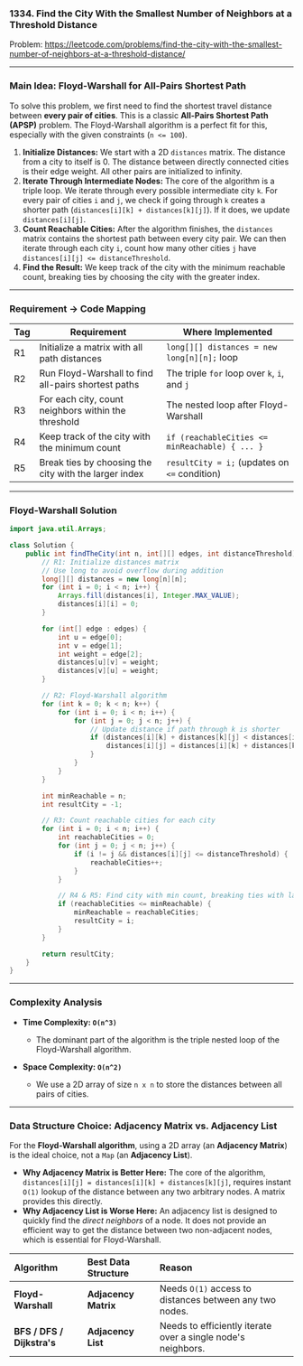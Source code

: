 ### 1334. Find the City With the Smallest Number of Neighbors at a Threshold Distance
Problem: https://leetcode.com/problems/find-the-city-with-the-smallest-number-of-neighbors-at-a-threshold-distance/

---

### Main Idea: Floyd-Warshall for All-Pairs Shortest Path

To solve this problem, we first need to find the shortest travel distance between **every pair of cities**. This is a classic **All-Pairs Shortest Path (APSP)** problem. The Floyd-Warshall algorithm is a perfect fit for this, especially with the given constraints (`n <= 100`).

1.  **Initialize Distances:** We start with a 2D `distances` matrix. The distance from a city to itself is 0. The distance between directly connected cities is their edge weight. All other pairs are initialized to infinity.
2.  **Iterate Through Intermediate Nodes:** The core of the algorithm is a triple loop. We iterate through every possible intermediate city `k`. For every pair of cities `i` and `j`, we check if going through `k` creates a shorter path (`distances[i][k] + distances[k][j]`). If it does, we update `distances[i][j]`.
3.  **Count Reachable Cities:** After the algorithm finishes, the `distances` matrix contains the shortest path between every city pair. We can then iterate through each city `i`, count how many other cities `j` have `distances[i][j] <= distanceThreshold`.
4.  **Find the Result:** We keep track of the city with the minimum reachable count, breaking ties by choosing the city with the greater index.

---

### Requirement → Code Mapping

| Tag | Requirement | Where Implemented |
|---|---|---|
| R1 | Initialize a matrix with all path distances | `long[][] distances = new long[n][n];` loop |
| R2 | Run Floyd-Warshall to find all-pairs shortest paths | The triple `for` loop over `k`, `i`, and `j` |
| R3 | For each city, count neighbors within the threshold | The nested loop after Floyd-Warshall |
| R4 | Keep track of the city with the minimum count | `if (reachableCities <= minReachable) { ... }` |
| R5 | Break ties by choosing the city with the larger index | `resultCity = i;` (updates on `<=` condition) |

---

### Floyd-Warshall Solution

```java
import java.util.Arrays;

class Solution {
    public int findTheCity(int n, int[][] edges, int distanceThreshold) {
        // R1: Initialize distances matrix
        // Use long to avoid overflow during addition
        long[][] distances = new long[n][n];
        for (int i = 0; i < n; i++) {
            Arrays.fill(distances[i], Integer.MAX_VALUE);
            distances[i][i] = 0;
        }

        for (int[] edge : edges) {
            int u = edge[0];
            int v = edge[1];
            int weight = edge[2];
            distances[u][v] = weight;
            distances[v][u] = weight;
        }

        // R2: Floyd-Warshall algorithm
        for (int k = 0; k < n; k++) {
            for (int i = 0; i < n; i++) {
                for (int j = 0; j < n; j++) {
                    // Update distance if path through k is shorter
                    if (distances[i][k] + distances[k][j] < distances[i][j]) {
                        distances[i][j] = distances[i][k] + distances[k][j];
                    }
                }
            }
        }

        int minReachable = n;
        int resultCity = -1;

        // R3: Count reachable cities for each city
        for (int i = 0; i < n; i++) {
            int reachableCities = 0;
            for (int j = 0; j < n; j++) {
                if (i != j && distances[i][j] <= distanceThreshold) {
                    reachableCities++;
                }
            }

            // R4 & R5: Find city with min count, breaking ties with larger index
            if (reachableCities <= minReachable) {
                minReachable = reachableCities;
                resultCity = i;
            }
        }

        return resultCity;
    }
}
```

---

### Complexity Analysis
*   **Time Complexity: `O(n^3)`**
    *   The dominant part of the algorithm is the triple nested loop of the Floyd-Warshall algorithm.

*   **Space Complexity: `O(n^2)`**
    *   We use a 2D array of size `n x n` to store the distances between all pairs of cities.

---

### Data Structure Choice: Adjacency Matrix vs. Adjacency List

For the **Floyd-Warshall algorithm**, using a 2D array (an **Adjacency Matrix**) is the ideal choice, not a `Map` (an **Adjacency List**).

*   **Why Adjacency Matrix is Better Here:** The core of the algorithm, `distances[i][j] = distances[i][k] + distances[k][j]`, requires instant `O(1)` lookup of the distance between any two arbitrary nodes. A matrix provides this directly.
*   **Why Adjacency List is Worse Here:** An adjacency list is designed to quickly find the *direct neighbors* of a node. It does not provide an efficient way to get the distance between two non-adjacent nodes, which is essential for Floyd-Warshall.

| Algorithm | Best Data Structure | Reason |
| :--- | :--- | :--- |
| **Floyd-Warshall** | **Adjacency Matrix** | Needs `O(1)` access to distances between any two nodes. |
| **BFS / DFS / Dijkstra's** | **Adjacency List** | Needs to efficiently iterate over a single node's neighbors. |